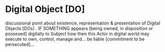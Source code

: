 # Digital Object [DO]

discussional point about existence, representation &amp; presentation of Digital Objects [DOs]
.
IF SOMETHING appears [being owned, in disposition or possesed] digitally to Subject how then this Actor in digital world may execute to own, control, manage and... be liable [commitment to be persecuted]...
